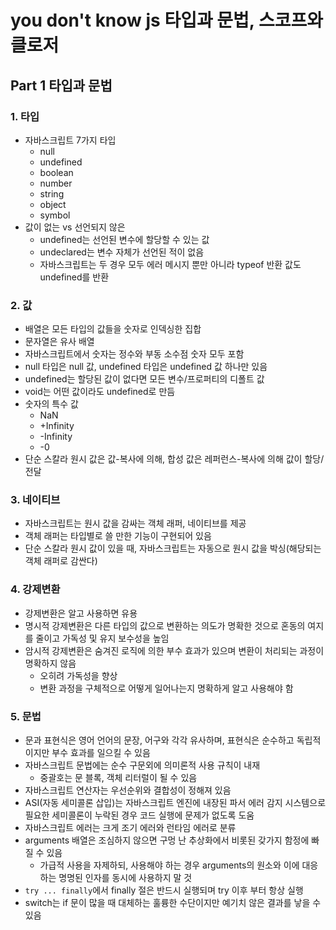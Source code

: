 # you don't know js 타입과 문법, 스코프와 클로저

## Part 1 타입과 문법

### 1. 타입

- 자바스크립트 7가지 타입
  - null
  - undefined
  - boolean
  - number
  - string
  - object
  - symbol
- 값이 없는 vs 선언되지 않은
  - undefined는 선언된 변수에 할당할 수 있는 값
  - undeclared는 변수 자체가 선언된 적이 없음
  - 자바스크립트는 두 경우 모두 에러 메시지 뿐만 아니라 typeof 반환 값도 undefined를 반환

### 2. 값

- 배열은 모든 타입의 값들을 숫자로 인덱싱한 집합
- 문자열은 유사 배열
- 자바스크립트에서 숫자는 정수와 부동 소수점 숫자 모두 포함
- null 타입은 null 값, undefined 타입은 undefined 값 하나만 있음
- undefined는 할당된 값이 없다면 모든 변수/프로퍼티의 디폴트 값
- void는 어떤 값이라도 undefined로 만듬
- 숫자의 특수 값
  - NaN
  - +Infinity
  - -Infinity
  - -0
- 단순 스칼라 원시 값은 값-복사에 의해, 합성 값은 레퍼런스-복사에 의해 값이 할당/전달

### 3. 네이티브

- 자바스크립트는 원시 값을 감싸는 객체 래퍼, 네이티브를 제공
- 객체 래퍼는 타입별로 쓸 만한 기능이 구현되어 있음
- 단순 스칼라 원시 값이 있을 때, 자바스크립트는 자동으로 원시 값을 박싱(해당되는 객체 래퍼로 감싼다)

### 4. 강제변환

- 강제변환은 알고 사용하면 유용
- 명시적 강제변환은 다른 타입의 값으로 변환하는 의도가 명확한 것으로 혼동의 여지를 줄이고 가독성 및 유지 보수성을 높임
- 암시적 강제변환은 숨겨진 로직에 의한 부수 효과가 있으며 변환이 처리되는 과정이 명확하지 않음
  - 오히려 가독성을 향상
  - 변환 과정을 구체적으로 어떻게 일어나는지 명확하게 알고 사용해야 함

### 5. 문법

- 문과 표현식은 영어 언어의 문장, 어구와 각각 유사하며, 표현식은 순수하고 독립적이지만 부수 효과를 일으킬 수 있음
- 자바스크립트 문법에는 순수 구문외에 의미론적 사용 규칙이 내재
  - 중괄호는 문 블록, 객체 리터럴이 될 수 있음
- 자바스크립트 연산자는 우선순위와 결합성이 정해져 있음
- ASI(자동 세미콜론 삽입)는 자바스크립트 엔진에 내장된 파서 에러 감지 시스템으로 필요한 세미콜론이 누락된 경우 코드 실행에 문제가 없도록 도움
- 자바스크립트 에러는 크게 조기 에러와 런타임 에러로 분류
- arguments 배열은 조심하지 않으면 구멍 난 추상화에서 비롯된 갖가지 함정에 빠질 수 있음
  - 가급적 사용을 자제하되, 사용해야 하는 경우 arguments의 원소와 이에 대응하는 명명된 인자를 동시에 사용하지 말 것
- `try ... finally`에서 finally 절은 반드시 실행되며 try 이후 부터 항상 실행
- switch는 if 문이 많을 때 대체하는 훌륭한 수단이지만 예기치 않은 결과를 낳을 수 있음
